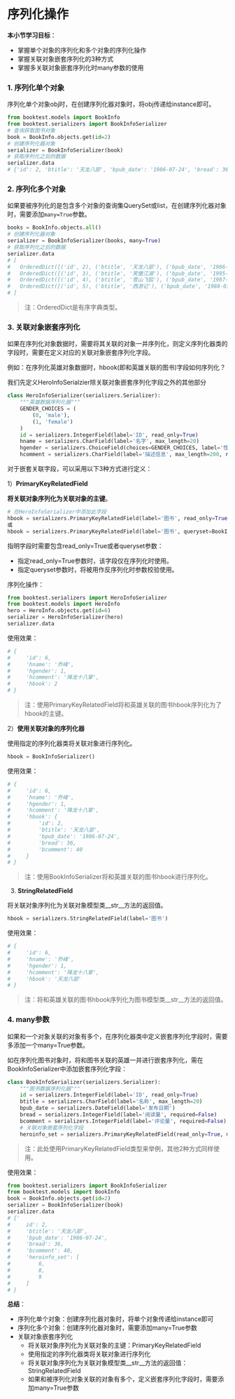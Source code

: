 # 序列化操作

**本小节学习目标**：
* 掌握单个对象的序列化和多个对象的序列化操作
* 掌握关联对象嵌套序列化的3种方式
* 掌握多关联对象嵌套序列化时many参数的使用

### 1. 序列化单个对象

序列化单个对象obj时，在创建序列化器对象时，将obj传递给instance即可。

```python
from booktest.models import BookInfo
from booktest.serializers import BookInfoSerializer
# 查询获取图书对象
book = BookInfo.objects.get(id=2)
# 创建序列化器对象
serializer = BookInfoSerializer(book)
# 获取序列化之后的数据
serializer.data
# {'id': 2, 'btitle': '天龙八部', 'bpub_date': '1986-07-24', 'bread': 36, 'bcomment': 40}
```

### 2. 序列化多个对象

如果要被序列化的是包含多个对象的查询集QuerySet或list，在创建序列化器对象时，需要添加`many=True`参数。

```python
books = BookInfo.objects.all()
# 创建序列化器对象
serializer = BookInfoSerializer(books, many=True)
# 获取序列化之后的数据
serializer.data
# [
#   OrderedDict([('id', 2), ('btitle', '天龙八部'), ('bpub_date', '1986-07-24'), ('bread', 36), ('bcomment', 40)),
#   OrderedDict([('id', 3), ('btitle', '笑傲江湖'), ('bpub_date', '1995-12-24'), ('bread', 20), ('bcomment', 80)),
#   OrderedDict([('id', 4), ('btitle', '雪山飞狐'), ('bpub_date', '1987-11-11'), ('bread', 58), ('bcomment', 24)),
#   OrderedDict([('id', 5), ('btitle', '西游记'), ('bpub_date', '1988-01-01'), ('bread', 10), ('bcomment', 10)])
# ]
```
> 注：OrderedDict是有序字典类型。

### 3. 关联对象嵌套序列化

如果在序列化对象数据时，需要将其关联的对象一并序列化，则定义序列化器类的字段时，需要在定义对应的关联对象嵌套序列化字段。

例如：在序列化英雄对象数据时，hbook(即和英雄关联的图书)字段如何序列化？

我们先定义HeroInfoSerialzier除关联对象嵌套序列化字段之外的其他部分

```python
class HeroInfoSerializer(serializers.Serializer):
    """英雄数据序列化器"""
    GENDER_CHOICES = (
        (0, 'male'),
        (1, 'female')
    )
    id = serializers.IntegerField(label='ID', read_only=True)
    hname = serializers.CharField(label='名字', max_length=20)
    hgender = serializers.ChoiceField(choices=GENDER_CHOICES, label='性别', required=False)
    hcomment = serializers.CharField(label='描述信息', max_length=200, required=False)
```

对于嵌套关联字段，可以采用以下3种方式进行定义：

1）**PrimaryKeyRelatedField**

**将关联对象序列化为关联对象的主键**。

```python
# 在HeroInfoSerializer中添加此字段
hbook = serializers.PrimaryKeyRelatedField(label='图书', read_only=True)
或
hbook = serializers.PrimaryKeyRelatedField(label='图书', queryset=BookInfo.objects.all())
```

指明字段时需要包含read_only=True或者queryset参数：

* 指定read_only=True参数时，该字段仅在序列化时使用。
* 指定queryset参数时，将被用作反序列化时参数校验使用。

序列化操作：
```python
from booktest.serializers import HeroInfoSerializer
from booktest.models import HeroInfo
hero = HeroInfo.objects.get(id=6)
serializer = HeroInfoSerializer(hero)
serializer.data
```

使用效果：

```python
# {
#     'id': 6,
#     'hname': '乔峰',
#     'hgender': 1,
#     'hcomment': '降龙十八掌',
#     'hbook': 2
# }
```
> 注：使用PrimaryKeyRelatedField将和英雄关联的图书hbook序列化为了hbook的主键。

2）**使用关联对象的序列化器**

使用指定的序列化器类将关联对象进行序列化。

```python
hbook = BookInfoSerializer()
```

使用效果：

```python
# {
#     'id': 6,
#     'hname': '乔峰',
#     'hgender': 1,
#     'hcomment': '降龙十八掌',
#     'hbook': {
#         'id': 2,
#         'btitle': '天龙八部',
#         'bpub_date': '1986-07-24',
#         'bread': 36,
#         'bcomment': 40
#     }
# }
```
> 注：使用BookInfoSerializer将和英雄关联的图书hbook进行序列化。

3) **StringRelatedField**

将关联对象序列化为关联对象模型类\_\_str\_\_方法的返回值。

```python
hbook = serializers.StringRelatedField(label='图书')
```

使用效果：

```python
# {
#     'id': 6,
#     'hname': '乔峰',
#     'hgender': 1,
#     'hcomment': '降龙十八掌',
#     'hbook': '天龙八部'
# }
```
> 注：将和英雄关联的图书hbook序列化为图书模型类\_\_str__方法的返回值。

### 4. many参数

如果和一个对象关联的对象有多个，在序列化器类中定义嵌套序列化字段时，需要多添加一个many=True参数。

如在序列化图书对象时，将和图书关联的英雄一并进行嵌套序列化，需在BookInfoSerializer中添加嵌套序列化字段：

```python
class BookInfoSerializer(serializers.Serializer):
    """图书数据序列化器"""
    id = serializers.IntegerField(label='ID', read_only=True)
    btitle = serializers.CharField(label='名称', max_length=20)
    bpub_date = serializers.DateField(label='发布日期')
    bread = serializers.IntegerField(label='阅读量', required=False)
    bcomment = serializers.IntegerField(label='评论量', required=False)
    # 关联对象嵌套序列化字段
    heroinfo_set = serializers.PrimaryKeyRelatedField(read_only=True, many=True)
```
> 注：此处使用PrimaryKeyRelatedField类型来举例，其他2种方式同样使用。

使用效果：

```python
from booktest.serializers import BookInfoSerializer
from booktest.models import BookInfo
book = BookInfo.objects.get(id=2)
serializer = BookInfoSerializer(book)
serializer.data
# {'
#     id': 2,
#     'btitle': '天龙八部',
#     'bpub_date': '1986-07-24',
#     'bread': 36,
#     'bcomment': 40,
#     'heroinfo_set': [
#         6,
#         8,
#         9
#     ]
# }
```

**总结**：
* 序列化单个对象：创建序列化器对象时，将单个对象传递给instance即可
* 序列化多个对象：创建序列化器对象时，需要添加many=True参数
* 关联对象嵌套序列化
  * 将关联对象序列化为关联对象的主键：PrimaryKeyRelatedField
  * 使用指定的序列化器类将关联对象进行序列化
  * 将关联对象序列化为关联对象模型类\_\_str__方法的返回值：StringRelatedField
  * 如果和被序列化对象关联的对象有多个，定义嵌套序列化字段时，需要添加many=True参数
